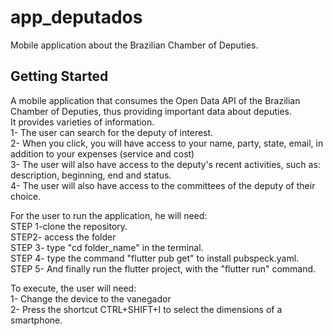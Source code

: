 # app_deputados
Mobile application about the Brazilian Chamber of Deputies.

## Getting Started


A mobile application that consumes the Open Data API of the Brazilian Chamber of Deputies, thus providing important data about deputies.
<br>
It provides varieties of information.
<br>
1- The user can search for the deputy of interest.
<br>
2- When you click, you will have access to your name, party, state, email, in addition to your expenses (service and cost)
<br>
3- The user will also have access to the deputy's recent activities, such as: description, beginning, end and status.
<br>
4- The user will also have access to the committees of the deputy of their choice.
<br>

For the user to run the application, he will need:
<br>
STEP 1-clone the repository.
<br>
STEP2- access the folder
<br>
STEP 3- type "cd folder_name" in the terminal.
<br>
STEP 4- type the command "flutter pub get" to install pubspeck.yaml.
<br>
STEP 5- And finally run the flutter project, with the "flutter run" command.
<br>

To execute, the user will need:
<br>
1- Change the device to the vanegador
<br>
2- Press the shortcut CTRL+SHIFT+I to select the dimensions of a smartphone.
